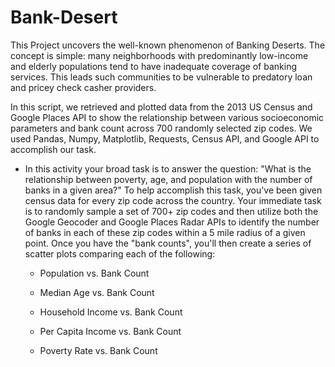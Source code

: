 # Bank-Desert

This Project uncovers the well-known phenomenon of Banking Deserts. The concept is simple: many neighborhoods with predominantly low-income and elderly populations tend to have inadequate coverage of banking services. This leads such communities to be vulnerable to predatory loan and pricey check casher providers.

In this script, we retrieved and plotted data from the 2013 US Census and Google Places API to show the relationship between various socioeconomic parameters and bank count across 700 randomly selected zip codes. We used Pandas, Numpy, Matplotlib, Requests, Census API, and Google API to accomplish our task.


* In this activity your broad task is to answer the question: "What is the relationship between poverty, age, and population with the number of banks in a given area?" To help accomplish this task, you've been given census data for every zip code across the country. Your immediate task is to randomly sample a set of 700+ zip codes and then utilize both the Google Geocoder and Google Places Radar APIs to identify the number of banks in each of these zip codes within a 5 mile radius of a given point. Once you have the "bank counts", you'll then create a series of scatter plots comparing each of the following:

  * Population vs. Bank Count

  * Median Age vs. Bank Count

  * Household Income vs. Bank Count

  * Per Capita Income vs. Bank Count

  * Poverty Rate vs. Bank Count
  

